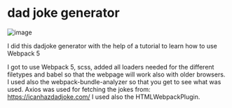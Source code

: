 # dad joke generator

![image](https://user-images.githubusercontent.com/86847314/159776006-1e514e86-bdee-4152-a3f6-f7f604bb1cf2.png)


I did this dadjoke generator with the help of a tutorial to learn how to use Webpack 5

I got to use Webpack 5, scss, added all loaders needed for the different filetypes and babel so that the webpage will work also with older browsers.
I used also the webpack-bundle-analyzer so that you get to see what was used. Axios was used for fetching the jokes from: https://icanhazdadjoke.com/
I used also the HTMLWebpackPlugin.

